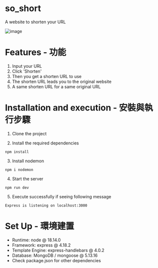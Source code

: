 # so_short
A website to shorten your URL

![image](/public/images/demo.png)

# Features - 功能

1. Input your URL
2. Click 'Shorten'  
3. Then you get a shorten URL to use
4. The shorten URL leads you to the original website
5. A same shorten URL for a same original URL 


# Installation and execution - 安裝與執行步驟

1. Clone the project

2. Install the required dependencies

```
npm install
```

3. Install nodemon

```
npm i nodemon
```

4. Start the server

```
npm run dev
```

5. Execute successfully if seeing following message

```
Express is listening on localhost:3000
```

# Set Up - 環境建置

- Runtime: node @ 18.14.0
- Framework: express @ 4.18.2
- Template Engine: express-handlebars @ 4.0.2
- Database: MongoDB / mongoose @ 5.13.16
- Check package.json for other dependencies
